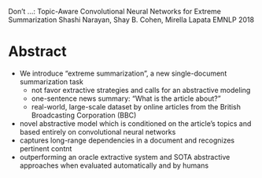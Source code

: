 Don’t ...: Topic-Aware Convolutional Neural Networks for Extreme Summarization
Shashi Narayan, Shay B. Cohen, Mirella Lapata
EMNLP 2018

# Abstract

* We introduce “extreme summarization”, a new single-document summarization task
  * not favor extractive strategies and calls for an abstractive modeling
  * one-sentence news summary: “What is the article about?”
  * real-world, large-scale dataset by
    online articles from the British Broadcasting Corporation (BBC)
* novel abstractive model which is conditioned on the article’s topics and
  based entirely on convolutional neural networks
* captures long-range dependencies in a document and recognizes pertinent contnt
* outperforming an oracle extractive system and SOTA abstractive approaches when
  evaluated automatically and by humans
